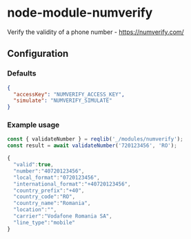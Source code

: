 # node-module-numverify
Verify the validity of a phone number - https://numverify.com/

## Configuration

### Defaults

```json
{
  "accessKey": "NUMVERIFY_ACCESS_KEY",
  "simulate": "NUMVERIFY_SIMULATE"
}
```

### Example usage

```javascript
const { validateNumber } = reqlib('_/modules/numverify');
const result = await validateNumber('720123456', 'RO');

{
  "valid":true,
  "number":"40720123456",
  "local_format":"0720123456",
  "international_format":"+40720123456",
  "country_prefix":"+40",
  "country_code":"RO",
  "country_name":"Romania",
  "location":"",
  "carrier":"Vodafone Romania SA",
  "line_type":"mobile"
}
```
